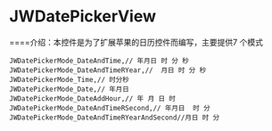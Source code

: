 # JWDatePickerView


====介绍：本控件是为了扩展苹果的日历控件而编写，主要提供7 个模式
```
JWDatePickerMode_DateAndTime,// 年月日 时 分 秒 
JWDatePickerMode_DateAndTimeRYear,//  月日 时 分 秒  
JWDatePickerMode_Time,// 时分秒   
JWDatePickerMode_Date,// 年月日  
JWDatePickerMode_DateAddHour,// 年 月 日 时  
JWDatePickerMode_DateAndTimeRSecond,// 年月日  时 分  
JWDatePickerMode_DateAndTimeRYearAndSecond//月日 时 分   
```